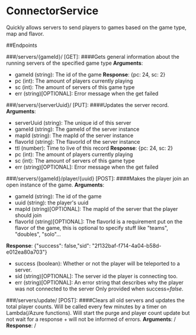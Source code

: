 # ConnectorService
Quickly allows servers to send players to games based on the game type, map and flavor.

##Endpoints

###/servers/{gameId}/ [GET]:
####Gets general information about the running servers of the specified game type
**Arguments**:
- gameId (string): The id of the game
**Response**: {pc: 24, sc: 2}
- pc (int): The amount of players currently playing
- sc (int): The amount of servers of this game type
- err (string)[OPTIONAL]: Error message when the get failed

###/servers/{serverUuid}/ [PUT]:
####Updates the server record.
**Arguments**:
- serverUuid (string): The unique id of this server
- gameId (string): The gameId of the server instance
- mapId (string): The mapId of the server instance
- flavorId (string): The flavorId of the server instance
- ttl (number): Time to live of this record
**Response**: {pc: 24, sc: 2}
- pc (int): The amount of players currently playing
- sc (int): The amount of servers of this game type
- err (string)[OPTIONAL]: Error message when the get failed

###/servers/{gameId}/player/{uuid} [POST]:
####Makes the player join an open instance of the game.
**Arguments**:
- gameId (string): The id of the game
- uuid (string): the player's uuid
- mapId (string)[OPTIONAL]: The mapId of the server that the player should join
- flavorId (string)[OPTIONAL]: The flavorId is a requirement put on the flavor of the game, this is optional to specify stuff like "teams", "doubles", "solo"...

**Response**: {"success": false,"sid": "2f132baf-f714-4a04-b58d-e012ea80a703"}
- success (boolean): Whether or not the player will be teleported to a server.
- sid (string)[OPTIONAL]: The server id the player is connecting too.
- err (string)[OPTIONAL]: An error string that describes why the player was not connected to the server Only provided when success=*false*.

###/servers/update/ [POST]:
####Clears all old servers and updates the total player counts.
Will be called every few minutes by a timer on Lambda(/Azure functions). 
Will start the purge and player count update but not wait for a response + will not be informed of errors.
**Arguments**:
/
**Response**:
/

